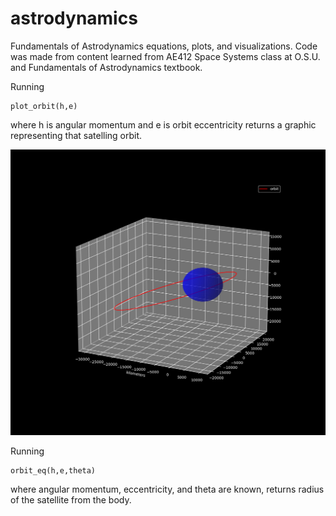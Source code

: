 # astrodynamics
Fundamentals of Astrodynamics equations, plots, and visualizations. Code was made from content learned from AE412 Space Systems class at O.S.U. and Fundamentals of Astrodynamics textbook.

Running 
```
plot_orbit(h,e)
```
where h is angular momentum and e is orbit eccentricity returns a graphic representing that satelling orbit.

![plot_orbit](https://github.com/fernancode/astrodynamics/blob/master/plot_orbit.png)


Running
```
orbit_eq(h,e,theta)
```
where angular momentum, eccentricity, and theta are known, returns radius of the satellite from the body. 
